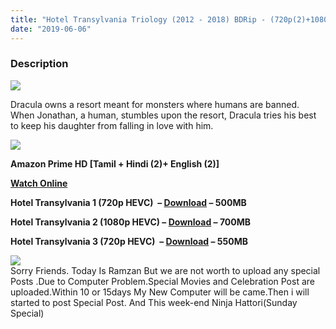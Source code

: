 ```yaml
---
title: "Hotel Transylvania Triology (2012 - 2018) BDRip - (720p(2)+1080p(1)) - HEVC - [Tamil + Hindi(2) + English(2)] -"
date: "2019-06-06"
---
```


### Description

[![](https://1.bp.blogspot.com/-dtvRQ0xxTKs/XPfmfvDbLTI/AAAAAAAAAiQ/GT1xGPIRiCEdqa7x9MbHd2khIkfIXWq0wCLcBGAs/s1600/100146281-p11591956_v_h9_ab.jpg)](https://1.bp.blogspot.com/-dtvRQ0xxTKs/XPfmfvDbLTI/AAAAAAAAAiQ/GT1xGPIRiCEdqa7x9MbHd2khIkfIXWq0wCLcBGAs/s1600/100146281-p11591956_v_h9_ab.jpg)

Dracula owns a resort meant for monsters where humans are banned. When Jonathan, a human, stumbles upon the resort, Dracula tries his best to keep his daughter from falling in love with him.

[![](https://2.bp.blogspot.com/-fai1ZuUwnbA/XIjy2aT4irI/AAAAAAAAANw/WFW0YRK47_8GLAt3pPBSzBk0GJA6Mk5fgCPcBGAYYCw/s1600/torrborder.gif)](https://2.bp.blogspot.com/-fai1ZuUwnbA/XIjy2aT4irI/AAAAAAAAANw/WFW0YRK47_8GLAt3pPBSzBk0GJA6Mk5fgCPcBGAYYCw/s1600/torrborder.gif)

**Amazon Prime HD \[Tamil + Hindi (2)+ English (2)\]**

**[Watch Online](https://toonnetworktamilvideos.blogspot.com/p/hotel-transylvania-triology.html)**

**Hotel Transylvania 1 (720p HEVC)  – [Download](https://drive.google.com/file/d/1TpLgivv1fJ1si5DsDRsh34mg_PxTSNF-/view) – 500MB**

**Hotel Transylvania 2 (1080p HEVC) – [Download](https://drive.google.com/file/d/1533UlLb19JqNjlVC5G42ipi7gi3u1Yvz/view) – 700MB**

**Hotel Transylvania 3 (720p HEVC)  – [Download](https://drive.google.com/file/d/1EnxwN4BSod7D-TKKPpQH2tVw0ibIdpM7/view) – 550MB**

![](https://2.bp.blogspot.com/-fai1ZuUwnbA/XIjy2aT4irI/AAAAAAAAANw/WFW0YRK47_8GLAt3pPBSzBk0GJA6Mk5fgCPcBGAYYCw/s1600/torrborder.gif)  
Sorry Friends. Today Is Ramzan But we are not worth to upload any special Posts .Due to Computer Problem.Special Movies and Celebration Post are uploaded.Within 10 or 15days My New Computer will be came.Then i will started to post Special Post. And This week-end Ninja Hattori(Sunday Special)
